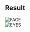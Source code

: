 ## Result
![FACE](https://img.shields.io/badge/Face-true-greenb)
<br>
![EYES](https://img.shields.io/badge/Eyes-false-red)
